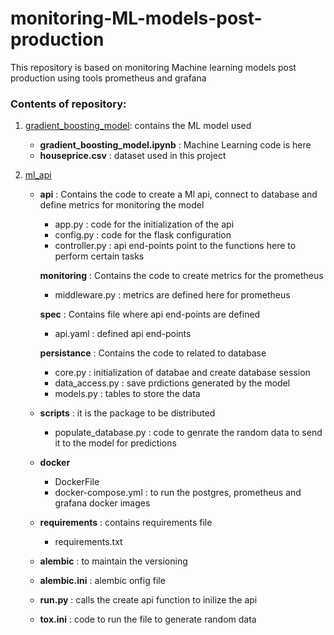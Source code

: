 # monitoring-ML-models-post-production

This repository is based on monitoring Machine learning models post production using tools prometheus and grafana

### Contents of repository:

1. [gradient_boosting_model](https://github.com/SurajKande/monitoring-ML-models-post-production/tree/main/gradient_boosting_model): contains the ML model used   
    * **gradient_boosting_model.ipynb**      : Machine Learning code is here
    * **houseprice.csv**                     : dataset used in this project
    
     
2. [ml_api](https://github.com/SurajKande/monitoring-ML-models-post-production/tree/main/ml_api) 

   - **api**    :  Contains the code to create a Ml api, connect to database and define metrics for monitoring the model     
   
      * app.py          : code for the initialization of the api 
      * config.py       : code for the flask configuration
      * controller.py   : api end-points point to the functions here to perform certain tasks 
      
     **monitoring**     : Contains the code to create metrics for the prometheus 
       - middleware.py  : metrics are defined here for prometheus
       
     **spec**    :  Contains file where api end-points are defined   
       - api.yaml    : defined api end-points    
       
     **persistance**     : Contains the code to related to database     
      - core.py          : initialization of databae and create database session 
      - data_access.py   : save prdictions generated by the model
      - models.py        : tables to store the data
      
   - **scripts**                 : it is the package to be distributed     
       * populate_database.py    : code to genrate the random data to send it to the model for predictions
      
   - **docker**            
      * DockerFile            
      * docker-compose.yml   : to run the postgres, prometheus and grafana docker images        
   
   - **requirements**    :  contains requirements file  
      * requirements.txt
    
   - **alembic**         :  to maintain the versioning    
      
   - **alembic.ini**     : alembic onfig file 
   - **run.py**          : calls the create api function to inilize the api 
   - **tox.ini**         : code to run the file to generate random data
    
